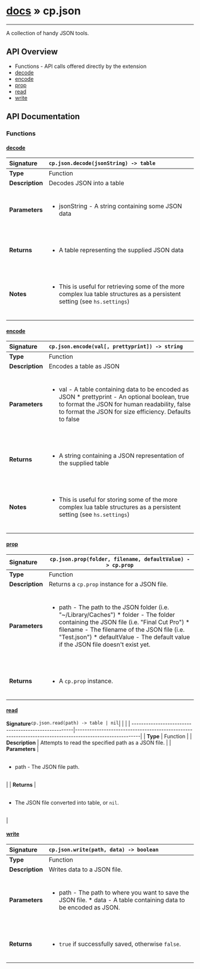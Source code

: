 # [docs](index.md) » cp.json
---

A collection of handy JSON tools.

## API Overview
* Functions - API calls offered directly by the extension
 * [decode](#decode)
 * [encode](#encode)
 * [prop](#prop)
 * [read](#read)
 * [write](#write)

## API Documentation

### Functions

#### [decode](#decode)
| <span style="float: left;">**Signature**</span> | <span style="float: left;">`cp.json.decode(jsonString) -> table` </span>                                                          |
| -----------------------------------------------------|---------------------------------------------------------------------------------------------------------|
| **Type**                                             | Function                                                                                         |
| **Description**                                      | Decodes JSON into a table                                                                                         |
| **Parameters**                                       | <ul><br /><li>jsonString - A string containing some JSON data</li><br /></ul>                                        |
| **Returns**                                          | <ul><br /><li>A table representing the supplied JSON data</li><br /></ul>                                           |
| **Notes**                                            | <ul><br /><li>This is useful for retrieving some of the more complex lua table structures as a persistent setting (see <code>hs.settings</code>)</li><br /></ul>                                             |

#### [encode](#encode)
| <span style="float: left;">**Signature**</span> | <span style="float: left;">`cp.json.encode(val[, prettyprint]) -> string` </span>                                                          |
| -----------------------------------------------------|---------------------------------------------------------------------------------------------------------|
| **Type**                                             | Function                                                                                         |
| **Description**                                      | Encodes a table as JSON                                                                                         |
| **Parameters**                                       | <ul><br /><li>val - A table containing data to be encoded as JSON * prettyprint - An optional boolean, true to format the JSON for human readability, false to format the JSON for size efficiency. Defaults to false</li><br /></ul>                                        |
| **Returns**                                          | <ul><br /><li>A string containing a JSON representation of the supplied table</li><br /></ul>                                           |
| **Notes**                                            | <ul><br /><li>This is useful for storing some of the more complex lua table structures as a persistent setting (see <code>hs.settings</code>)</li><br /></ul>                                             |

#### [prop](#prop)
| <span style="float: left;">**Signature**</span> | <span style="float: left;">`cp.json.prop(folder, filename, defaultValue) -> cp.prop` </span>                                                          |
| -----------------------------------------------------|---------------------------------------------------------------------------------------------------------|
| **Type**                                             | Function                                                                                         |
| **Description**                                      | Returns a `cp.prop` instance for a JSON file.                                                                                         |
| **Parameters**                                       | <ul><br /><li>path - The path to the JSON folder (i.e. "~/Library/Caches") * folder - The folder containing the JSON file (i.e. "Final Cut Pro") * filename - The filename of the JSON file (i.e. "Test.json") * defaultValue - The default value if the JSON file doesn't exist yet.</li><br /></ul>                                        |
| **Returns**                                          | <ul><br /><li>A <code>cp.prop</code> instance.</li><br /></ul>                                           |

#### [read](#read)
| <span style="float: left;">**Signature**</span> | <span style="float: left;">`cp.json.read(path) -> table | nil` </span>                                                          |
| -----------------------------------------------------|---------------------------------------------------------------------------------------------------------|
| **Type**                                             | Function                                                                                         |
| **Description**                                      | Attempts to read the specified path as a JSON file.                                                                                         |
| **Parameters**                                       | <ul><br /><li>path      - The JSON file path.</li><br /></ul>                                        |
| **Returns**                                          | <ul><br /><li>The JSON file converted into table, or <code>nil</code>.</li><br /></ul>                                           |

#### [write](#write)
| <span style="float: left;">**Signature**</span> | <span style="float: left;">`cp.json.write(path, data) -> boolean` </span>                                                          |
| -----------------------------------------------------|---------------------------------------------------------------------------------------------------------|
| **Type**                                             | Function                                                                                         |
| **Description**                                      | Writes data to a JSON file.                                                                                         |
| **Parameters**                                       | <ul><br /><li>path - The path to where you want to save the JSON file. * data - A table containing data to be encoded as JSON.</li><br /></ul>                                        |
| **Returns**                                          | <ul><br /><li><code>true</code> if successfully saved, otherwise <code>false</code>.</li><br /></ul>                                           |


